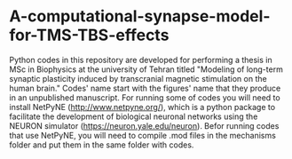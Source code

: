 # A-computational-synapse-model-for-TMS-TBS-effects
Python codes in this repository are developed for performing a thesis in MSc in Biophysics at the university of Tehran titled "Modeling of long-term synaptic plasticity induced by transcranial magnetic stimulation on the human brain."
Codes' name start with the figures' name that they produce in an unpublished manuscript.
For running some of codes you will need to install NetPyNE (http://www.netpyne.org/), which is a python package to facilitate the development of biological neuronal networks using the NEURON simulator (https://neuron.yale.edu/neuron).
Befor running codes that use NetPyNE, you will need to compile .mod files in the mechanisms folder and put them in the same folder with codes.
